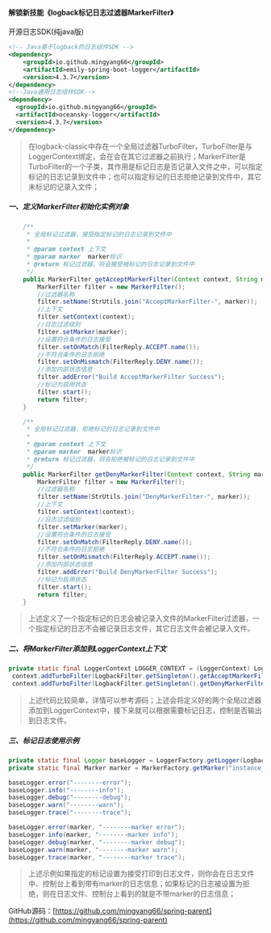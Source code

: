 #### 解锁新技能《logback标记日志过滤器MarkerFilter》

开源日志SDK(纯java版)

```xml
<!-- Java基于logback的日志组件SDK -->
<dependency>
    <groupId>io.github.mingyang66</groupId>
    <artifactId>emily-spring-boot-logger</artifactId>
    <version>4.3.7</version>
</dependency>
<!--Java通用日志组件SDK-->
<dependency>
  <groupId>io.github.mingyang66</groupId>
  <artifactId>oceansky-logger</artifactId>
  <version>4.3.7</version>
</dependency>
```



> 在logback-classic中存在一个全局过滤器TurboFilter，TurboFilter是与LoggerContext绑定，会在会在其它过滤器之前执行；MarkerFilter是TurboFilter的一个子类，其作用是标记日志是否记录入文件之中，可以指定标记的日志记录到文件中；也可以指定标记的日志拒绝记录到文件中，其它未标记的记录入文件；

##### 一、定义MarkerFilter初始化实例对象

```java
    /**
     * 全局标记过滤器，接受指定标记的日志记录到文件中
     *
     * @param context 上下文
     * @param marker  marker标识
     * @return 标记过滤器，将会接受被标记的日志记录到文件中
     */
    public MarkerFilter getAcceptMarkerFilter(Context context, String marker) {
        MarkerFilter filter = new MarkerFilter();
        //过滤器名称
        filter.setName(StrUtils.join("AcceptMarkerFilter-", marker));
        //上下文
        filter.setContext(context);
        //日志过滤级别
        filter.setMarker(marker);
        //设置符合条件的日志接受
        filter.setOnMatch(FilterReply.ACCEPT.name());
        //不符合条件的日志拒绝
        filter.setOnMismatch(FilterReply.DENY.name());
        //添加内部状态信息
        filter.addError("Build AcceptMarkerFilter Success");
        //标记为启用状态
        filter.start();
        return filter;
    }

    /**
     * 全局标记过滤器，拒绝标记的日志记录到文件中
     *
     * @param context 上下文
     * @param marker  marker标识
     * @return 标记过滤器，将会拒绝被标记的日志记录到文件中
     */
    public MarkerFilter getDenyMarkerFilter(Context context, String marker) {
        MarkerFilter filter = new MarkerFilter();
        //过滤器名称
        filter.setName(StrUtils.join("DenyMarkerFilter-", marker));
        //上下文
        filter.setContext(context);
        //日志过滤级别
        filter.setMarker(marker);
        //设置符合条件的日志接受
        filter.setOnMatch(FilterReply.DENY.name());
        //不符合条件的日志拒绝
        filter.setOnMismatch(FilterReply.ACCEPT.name());
        //添加内部状态信息
        filter.addError("Build DenyMarkerFilter Success");
        //标记为启用状态
        filter.start();
        return filter;
    }
```

> 上述定义了一个指定标记的日志会被记录入文件的MarkerFilter过滤器，一个指定标记的日志不会被记录日志文件，其它日志文件会被记录入文件。

##### 二、将MarkerFilter添加到LoggerContext上下文

```java
private static final LoggerContext LOGGER_CONTEXT = (LoggerContext) LoggerFactory.getILoggerFactory();
 context.addTurboFilter(LogbackFilter.getSingleton().getAcceptMarkerFilter(context, marker));
 context.addTurboFilter(LogbackFilter.getSingleton().getDenyMarkerFilter(context, marker));
```

> 上述代码比较简单，详情可以参考源码；上述会将定义好的两个全局过滤器添加到LoggerContext中，接下来就可以根据需要标记日志，控制是否输出到日志文件。

##### 三、标记日志使用示例

```java
private static final Logger baseLogger = LoggerFactory.getLogger(LogbackController.class);
private static final Marker marker = MarkerFactory.getMarker("instance_marker");

baseLogger.error("--------error");
baseLogger.info("--------info");
baseLogger.debug("--------debug");
baseLogger.warn("--------warn");
baseLogger.trace("--------trace");

baseLogger.error(marker, "--------marker error");
baseLogger.info(marker, "--------marker info");
baseLogger.debug(marker, "--------marker debug");
baseLogger.warn(marker, "--------marker warn");
baseLogger.trace(marker, "--------marker trace");
```

> 上述示例如果指定的标记设置为接受打印到日志文件，则你会在日志文件中、控制台上看到带有marker的日志信息；如果标记的日志被设置为拒绝，则在日志文件、控制台上看到的就是不带marker的日志信息；



GitHub源码：[https://github.com/mingyang66/spring-parent](https://github.com/mingyang66/spring-parent)

